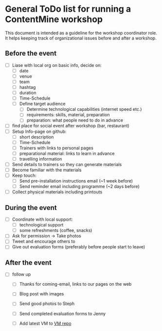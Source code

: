 # General ToDo list for running a ContentMine workshop

This document is intended as a guideline for the workshop coordinator role. It helps keeping track of organizational issues before and after a workshop.

## Before the event

- [ ] Liase with local org on basic info, decide on:
	- [ ] date
	- [ ] venue
	- [ ] team
	- [ ] hashtag
	- [ ] duration
	- [ ] Time-Schedule
	- [ ] Define target audience
		- [ ] Determine technological capabilities (internet speed etc.)
		- [ ] requirements: skills, material, preparation
		- [ ] preparation: what people need to do in advance
- [ ] find place for social event after workshop (bar, restaurant)
- [ ] Setup Info-page on github:
	- [ ] short description
	- [ ] Time-Schedule
	- [ ] Trainers with links to personal pages
	- [ ] preparational material: links to learn in advance
	- [ ] travelling information
- [ ] Send details to trainers so they can generate materials
- [ ] Become familiar with the materials
- [ ] Keep touch:
	- [ ] Send pre-installation instructions email (~1 week before)
	- [ ] Send reminder email including programme (~2 days before)
- [ ] Collect physical materials including printouts

## During the event

- [ ] Coordinate with local support:
	- [ ] technological support
	- [ ] some refreshments (coffee, snacks)
- [ ] Ask for permission -> Take photos
- [ ] Tweet and encourage others to
- [ ] Give out evaluation forms (preferably before people start to leave)

## After the event

- [ ] follow up
	- [ ] Thanks for coming-email, links to our pages on the web
	- [ ] Blog post with images
	- [ ] Send good photos to Steph
	- [ ] Send completed evaluation forms to Jenny
	- [ ] Add latest VM to [VM repo](https://github.com/ContentMine/workshops)


